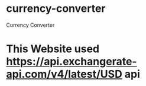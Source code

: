 # currency-converter
Currency Converter

# This Website used https://api.exchangerate-api.com/v4/latest/USD api
